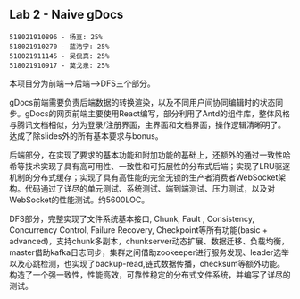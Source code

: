 ## Lab 2 - Naive gDocs
```
518021910896 - 杨亘: 25%
518021910270 - 蓝浩宁: 25%
518021911145 - 吴侃真: 25%
518021910917 - 莫戈泉: 25%
```

本项目分为前端-->后端-->DFS三个部分。

gDocs前端需要负责后端数据的转换渲染，以及不同用户间协同编辑时的状态同步。gDocs的网页前端主要使用React编写，部分利用了Antd的组件库，整体风格与腾讯文档相似，分为登录/注册界面，主界面和文档界面，操作逻辑清晰明了。达成了除slides外的所有基本要求与bonus。

后端部分，在实现了要求的基本功能和附加功能的基础上，还额外的通过一致性哈希等技术实现了具有高可用性、一致性和可拓展性的分布式后端；实现了LRU驱逐机制的分布式缓存；实现了具有高性能的完全无锁的生产者消费者WebSocket架构。代码通过了详尽的单元测试、系统测试、端到端测试、压力测试，以及对WebSocket的性能测试。约5600LOC。

DFS部分，完整实现了文件系统基本接口, Chunk, Fault , Consistency, Concurrency Control, Failure Recovery, Checkpoint等所有功能(basic + advanced)，支持chunk多副本，chunkserver动态扩展、数据迁移、负载均衡，master借助kafka日志同步，集群之间借助zookeeper进行服务发现、leader选举以及心跳检测，也实现了backup-read,链式数据传播，checksum等额外功能。构造了一个强一致性，性能高效，可靠性稳定的分布式文件系统，并编写了详尽的测试。
